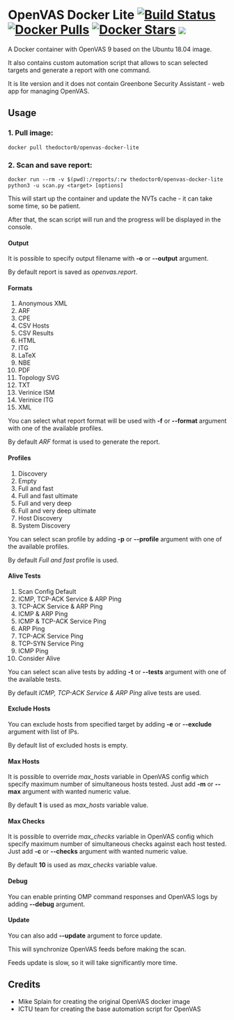 # OpenVAS Docker Lite [![Build Status](https://travis-ci.org/TheDoctor0/openvas-docker-lite.png)](https://travis-ci.org/TheDoctor0/openvas-docker-lite) [![Docker Pulls](https://img.shields.io/docker/pulls/thedoctor0/openvas-docker-lite.svg)](https://hub.docker.com/r/thedoctor0/openvas-docker-lite) [![Docker Stars](https://img.shields.io/docker/stars/thedoctor0/openvas-docker-lite.svg)](https://hub.docker.com/r/thedoctor0/openvas-docker-lite) [![](https://images.microbadger.com/badges/image/thedoctor0/openvas-docker-lite.svg)](https://hub.docker.com/r/thedoctor0/openvas-docker-lite)

A Docker container with OpenVAS 9 based on the Ubuntu 18.04 image.

It also contains custom automation script that allows to scan selected targets and generate a report with one command.

It is lite version and it does not contain Greenbone Security Assistant - web app for managing OpenVAS.

## Usage

### 1. Pull image:

```
docker pull thedoctor0/openvas-docker-lite
```

### 2. Scan and save report:

```
docker run --rm -v $(pwd):/reports/:rw thedoctor0/openvas-docker-lite python3 -u scan.py <target> [options]
```

This will start up the container and update the NVTs cache - it can take some time, so be patient.

After that, the scan script will run and the progress will be displayed in the console.

#### Output

It is possible to specify output filename with **-o** or **--output** argument.

By default report is saved as *openvas.report*.

#### Formats

1. Anonymous XML
2. ARF
3. CPE
4. CSV Hosts
5. CSV Results
6. HTML
7. ITG
8. LaTeX
9. NBE
10. PDF
11. Topology SVG
12. TXT
13. Verinice ISM
14. Verinice ITG
15. XML

You can select what report format will be used with **-f** or **--format** argument with one of the available profiles.

By default *ARF* format is used to generate the report.

#### Profiles

1. Discovery
2. Empty
3. Full and fast
4. Full and fast ultimate
5. Full and very deep
6. Full and very deep ultimate
7. Host Discovery
8. System Discovery

You can select scan profile by adding **-p** or **--profile** argument with one of the available profiles.

By default *Full and fast* profile is used.

#### Alive Tests

1. Scan Config Default
2. ICMP, TCP-ACK Service & ARP Ping
3. TCP-ACK Service & ARP Ping
4. ICMP & ARP Ping
5. ICMP & TCP-ACK Service Ping
6. ARP Ping
7. TCP-ACK Service Ping
8. TCP-SYN Service Ping
9. ICMP Ping
10. Consider Alive

You can select scan alive tests by adding **-t** or **--tests** argument with one of the available tests.

By default *ICMP, TCP-ACK Service & ARP Ping* alive tests are used.

#### Exclude Hosts

You can exclude hosts from specified target by adding **-e** or **--exclude** argument with list of IPs.

By default list of excluded hosts is empty.

#### Max Hosts

It is possible to override *max_hosts* variable in OpenVAS config which specify maximum number of simultaneous hosts tested.
Just add **-m** or **--max** argument with wanted numeric value.

By default **1** is used as *max_hosts* variable value.

#### Max Checks

It is possible to override *max_checks* variable in OpenVAS config which specify maximum number of simultaneous checks against each host tested.
Just add **-c** or **--checks** argument with wanted numeric value.

By default **10** is used as *max_checks* variable value.

#### Debug

You can enable printing OMP command responses and OpenVAS logs by adding **--debug** argument.

#### Update

You can also add **--update** argument to force update.

This will synchronize OpenVAS feeds before making the scan.

Feeds update is slow, so it will take significantly more time.

## Credits
- Mike Splain for creating the original OpenVAS docker image
- ICTU team for creating the base automation script for OpenVAS
